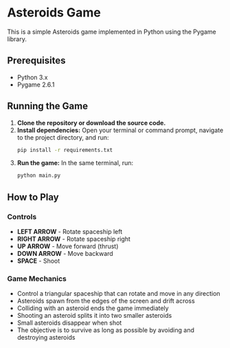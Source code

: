 # Asteroids Game

This is a simple Asteroids game implemented in Python using the Pygame library.

## Prerequisites

*   Python 3.x
*   Pygame 2.6.1

## Running the Game

1.  **Clone the repository or download the source code.**
2.  **Install dependencies:**
    Open your terminal or command prompt, navigate to the project directory, and run:
    ```bash
    pip install -r requirements.txt
    ```
3.  **Run the game:**
    In the same terminal, run:
    ```bash
    python main.py
    ```

## How to Play

### Controls
*   **LEFT ARROW** - Rotate spaceship left
*   **RIGHT ARROW** - Rotate spaceship right  
*   **UP ARROW** - Move forward (thrust)
*   **DOWN ARROW** - Move backward
*   **SPACE** - Shoot

### Game Mechanics
*   Control a triangular spaceship that can rotate and move in any direction
*   Asteroids spawn from the edges of the screen and drift across
*   Colliding with an asteroid ends the game immediately
*   Shooting an asteroid splits it into two smaller asteroids
*   Small asteroids disappear when shot
*   The objective is to survive as long as possible by avoiding and destroying asteroids 
